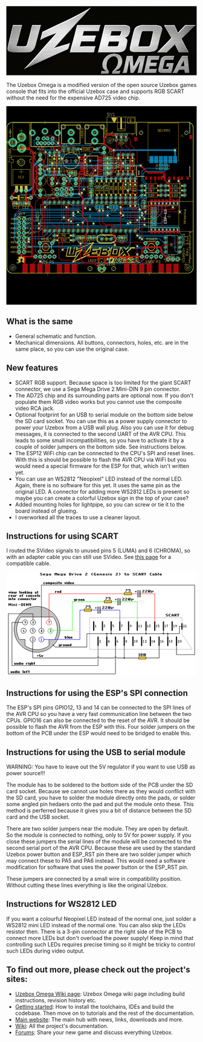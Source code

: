 <img src="omega-logo.png" alt="Uzebox Omega logo" />

The Uzebox Omega is a modified version of the open source Uzebox games console that fits into the official Uzebox case and supports RGB SCART without the need for the expensive AD725 video chip.

<img src="Uzebox-Omega-v1.1.1-PCB.png" alt="Omega PCB image" />

## What is the same
* General schematic and function.
* Mechanical dimensions. All buttons, connectors, holes, etc. are in the same place, so you can use the original case.

## New features
* SCART RGB support. Because space is too limited for the giant SCART connector, we use a Sega Mega Drive 2 Mini-DIN 9 pin connector.
* The AD725 chip and its surrounding parts are optional now. If you don't populate them RGB video works but you cannot use the composite video RCA jack.
* Optional footprint for an USB to serial module on the bottom side below the SD card socket. You can use this as a power supply connector to power your Uzebox from a USB wall plug. Also you can use it for debug messages, it is connected to the second UART of the AVR CPU. This leads to some small incompatibilities, so you have to activate it by a couple of solder jumpers on the bottom side. See instructions below.
* The ESP12 WiFi chip can be connected to the CPU's SPI and reset lines. With this is should be possible to flash the AVR CPU via WiFi but you would need a special firmware for the ESP for that, which isn't written yet.
* You can use an WS2812 "Neopixel" LED instead of the normal LED. Again, there is no software for this yet. It uses the same pin as the original LED. A connector for adding more WS2812 LEDs is present so maybe you can create a colorful Uzebox sign in the top of your case?
* Added mounting holes for lightpipe, so you can screw or tie it to the board instead of glueing.
* I overworked all the traces to use a cleaner layout.

## Instructions for using SCART
I routed the SVideo signals to unused pins 5 (LUMA) and 6 (CHROMA), so with an adapter cable you can still use SVideo.
See [this page](https://members.optusnet.com.au/eviltim/gamescart/gamescart.htm) for a compatible cable.

<img src="mega2.png" alt="Mini Din 9 pinout" />
 
## Instructions for using the ESP's SPI connection
The ESP's SPI pins GPIO12, 13 and 14 can be connected to the SPI lines of the AVR CPU so you have a very fast communication line between the two CPUs. GPIO16 can also be connected to the reset of the AVR. It should be possible to flash the AVR from the ESP with this. Four solder jumpers on the bottom of the PCB under the ESP would need to be bridged to enable this.

## Instructions for using the USB to serial module
WARNING: You have to leave out the 5V regulator if you want to use USB as power source!!!

The module has to be soldered to the bottom side of the PCB under the SD card socket. Because we cannot use holes there as they would conflict with the SD card, you have to solder the module directly onto the pads, or solder some angled pin hedaers onto the pad and put the module onto these. This method is perferred because it gives you a bit of distance between the SD card and the USB socket.

There are two solder jumpers near the module. They are open by default. So the module is connected to nothing, only to 5V for power supply.
If you close these jumpers the serial lines of the module will be connected to the second serial port of the AVR CPU. Because these are used by the standard Uzebox power button and ESP_RST pin there are two solder jumper which may connect these to PA5 and PA6 instead. This would need a software modification for software that uses the power button or the ESP_RST pin.

These jumpers are connected by a small wire in compatibility position. Without cutting these lines everything is like the original Uzebox.

## Instructions for WS2812 LED
If you want a colourful Neopixel LED instead of the normal one, just solder a WS2812 mini LED instead of the normal one. You can also skip the LEDs resistor then. There is a 3-pin connector at the right side of the PCB to connect more LEDs but don't overload the power supply!
Keep in mind that controlling such LEDs requires precise timing so it might be tricky to control such LEDs during video output.

## To find out more, please check out the project's sites:
* [Uzebox Omega Wiki page](https://uzebox.org/wiki/Omega): Uzebox Omega wiki page including build instructions, revision history etc.
* [Getting started](https://uzebox.org/wiki/Getting_Started_on_the_Uzebox): How to install the toolchains, IDEs and build the codebase. Then move on to tutorials and the rest of the documentation.  
* [Main website](https://uzebox.org): The main hub with news, links, downloads and more.
* [Wiki](https://uzebox.org/wiki): All the project's documentation.
* [Forums](https://uzebox.org/forums): Share your new game and discuss everything Uzebox.
